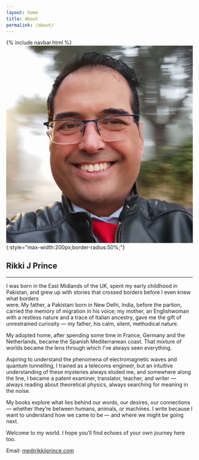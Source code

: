 ```yaml
---
layout: home
title: About
permalink: /about/
---
```

{% include navbar.html %}
![Rikki J Prince](/assets/images/rjpxpr.jpg){:style="max-width:200px;border-radius:50%;"}

## Rikki J Prince
---

I was born in the East Midlands of the UK, spent my early childhood in Pakistan, and grew up with stories that crossed borders before I even knew what borders  
were. My father, a Pakistani born in New Delhi, India, before the partion, carried the memory of migration in his voice; my mother, an Englishwoman with a restless nature and a trace of 
Italian ancestry, gave me the gift of unrestrained curiosity — my father, his calm, silent, methodical nature.
	
My adopted home, after spending some time in France, Germany and the Netherlands, became the Spanish Mediterranean coast. That mixture of worlds became the lens 
through which I’ve always seen everything.
				
Aspiring to understand the phenomena of electromagnetic waves and quantum tunnelling, I trained as a telecoms engineer, but an intuitive understanding of these mysteries
always eluded me, and somewhere along the line, I became a patent examiner, translator, teacher, and writer — always reading about theoretical physics, always
searching for meaning in the noise.

My books explore what lies behind our words, our desires, our connections — whether they’re between humans, animals, or machines. I write because I want to understand 
how we came to be — and where we might be going next.

Welcome to my world. I hope you’ll find echoes of your own journey here too.
				
				
Email: [me@rikkijprince.com](mailto:me@rikkijprince.com)

